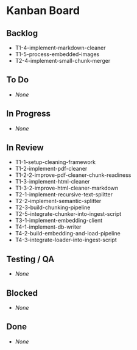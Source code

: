 # Kanban Board

## Backlog
- T1-4-implement-markdown-cleaner
- T1-5-process-embedded-images
- T2-4-implement-small-chunk-merger

## To Do
- _None_

## In Progress
- _None_

## In Review
- T1-1-setup-cleaning-framework
- T1-2-implement-pdf-cleaner
- T1-2-2-improve-pdf-cleaner-chunk-readiness
- T1-3-implement-html-cleaner
- T1-3-2-improve-html-cleaner-markdown
- T2-1-implement-recursive-text-splitter
- T2-2-implement-semantic-splitter
- T2-3-build-chunking-pipeline
- T2-5-integrate-chunker-into-ingest-script
- T3-1-implement-embedding-client
- T4-1-implement-db-writer
- T4-2-build-embedding-and-load-pipeline
- T4-3-integrate-loader-into-ingest-script

## Testing / QA
- _None_

## Blocked
- _None_

## Done
- _None_
